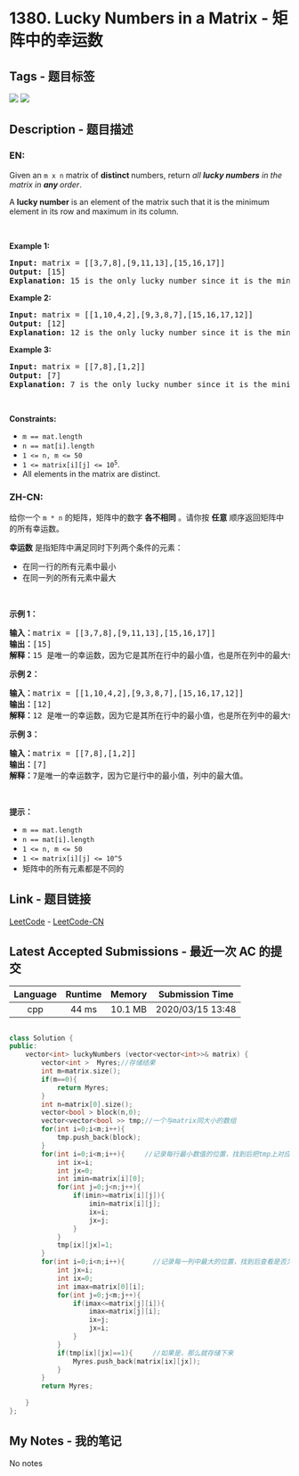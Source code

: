 
# 1380. Lucky Numbers in a Matrix - 矩阵中的幸运数

## Tags - 题目标签

 <img src="https://img.shields.io/badge/Array-数组-blue.svg">   <img src="https://img.shields.io/badge/Matrix-矩阵-blue.svg">  


## Description - 题目描述

### EN:
<p>Given an <code>m x n</code> matrix of <strong>distinct </strong>numbers, return <em>all <strong>lucky numbers</strong> in the matrix in <strong>any </strong>order</em>.</p>

<p>A <strong>lucky number</strong> is an element of the matrix such that it is the minimum element in its row and maximum in its column.</p>

<p>&nbsp;</p>
<p><strong>Example 1:</strong></p>

<pre>
<strong>Input:</strong> matrix = [[3,7,8],[9,11,13],[15,16,17]]
<strong>Output:</strong> [15]
<strong>Explanation:</strong> 15 is the only lucky number since it is the minimum in its row and the maximum in its column.
</pre>

<p><strong>Example 2:</strong></p>

<pre>
<strong>Input:</strong> matrix = [[1,10,4,2],[9,3,8,7],[15,16,17,12]]
<strong>Output:</strong> [12]
<strong>Explanation:</strong> 12 is the only lucky number since it is the minimum in its row and the maximum in its column.
</pre>

<p><strong>Example 3:</strong></p>

<pre>
<strong>Input:</strong> matrix = [[7,8],[1,2]]
<strong>Output:</strong> [7]
<strong>Explanation:</strong> 7 is the only lucky number since it is the minimum in its row and the maximum in its column.
</pre>

<p>&nbsp;</p>
<p><strong>Constraints:</strong></p>

<ul>
	<li><code>m == mat.length</code></li>
	<li><code>n == mat[i].length</code></li>
	<li><code>1 &lt;= n, m &lt;= 50</code></li>
	<li><code>1 &lt;= matrix[i][j] &lt;= 10<sup>5</sup></code>.</li>
	<li>All elements in the matrix are distinct.</li>
</ul>


### ZH-CN:
<p>给你一个 <code>m * n</code> 的矩阵，矩阵中的数字 <strong>各不相同</strong> 。请你按 <strong>任意</strong> 顺序返回矩阵中的所有幸运数。</p>

<p><strong>幸运数</strong> 是指矩阵中满足同时下列两个条件的元素：</p>

<ul>
	<li>在同一行的所有元素中最小</li>
	<li>在同一列的所有元素中最大</li>
</ul>

<p>&nbsp;</p>

<p><strong>示例 1：</strong></p>

<pre>
<strong>输入：</strong>matrix = [[3,7,8],[9,11,13],[15,16,17]]
<strong>输出：</strong>[15]
<strong>解释：</strong>15 是唯一的幸运数，因为它是其所在行中的最小值，也是所在列中的最大值。
</pre>

<p><strong>示例 2：</strong></p>

<pre>
<strong>输入：</strong>matrix = [[1,10,4,2],[9,3,8,7],[15,16,17,12]]
<strong>输出：</strong>[12]
<strong>解释：</strong>12 是唯一的幸运数，因为它是其所在行中的最小值，也是所在列中的最大值。
</pre>

<p><strong>示例 3：</strong></p>

<pre>
<strong>输入：</strong>matrix = [[7,8],[1,2]]
<strong>输出：</strong>[7]
<strong>解释：</strong>7是唯一的幸运数字，因为它是行中的最小值，列中的最大值。
</pre>

<p>&nbsp;</p>

<p><strong>提示：</strong></p>

<ul>
	<li><code>m == mat.length</code></li>
	<li><code>n == mat[i].length</code></li>
	<li><code>1 &lt;= n, m &lt;= 50</code></li>
	<li><code>1 &lt;=&nbsp;matrix[i][j]&nbsp;&lt;= 10^5</code></li>
	<li>矩阵中的所有元素都是不同的</li>
</ul>



## Link - 题目链接

[LeetCode](https://leetcode.com/problems/lucky-numbers-in-a-matrix/description/)  -  [LeetCode-CN](https://leetcode-cn.com/problems/lucky-numbers-in-a-matrix/description/)
## Latest Accepted Submissions - 最近一次 AC 的提交


| Language | Runtime | Memory | Submission Time |
|:---:|:---:|:---:|:---:|
| cpp  | 44 ms | 10.1 MB | 2020/03/15 13:48 |

```cpp

class Solution {
public:
    vector<int> luckyNumbers (vector<vector<int>>& matrix) {
        vector<int >  Myres;//存储结果
        int m=matrix.size();
        if(m==0){
            return Myres;
        }
        int n=matrix[0].size();
        vector<bool > block(n,0);
        vector<vector<bool >> tmp;//一个与matrix同大小的数组
        for(int i=0;i<m;i++){
            tmp.push_back(block);
        }
        for(int i=0;i<m;i++){     //记录每行最小数值的位置，找到后把tmp上对应位置标记出来
            int ix=i;
            int jx=0;
            int imin=matrix[i][0];
            for(int j=0;j<n;j++){
                if(imin>=matrix[i][j]){
                    imin=matrix[i][j];
                    ix=i;
                    jx=j;
                }
            }
            tmp[ix][jx]=1;
        }
        for(int i=0;i<n;i++){       //记录每一列中最大的位置，找到后查看是否为行中最小的位置
            int jx=i;
            int ix=0;
            int imax=matrix[0][i];
            for(int j=0;j<m;j++){
                if(imax<=matrix[j][i]){
                    imax=matrix[j][i];
                    ix=j;
                    jx=i;
                }         
            }
            if(tmp[ix][jx]==1){     //如果是，那么就存储下来
                Myres.push_back(matrix[ix][jx]);
            }
        }
        return Myres;
        
    }
};


```
## My Notes - 我的笔记


No notes

